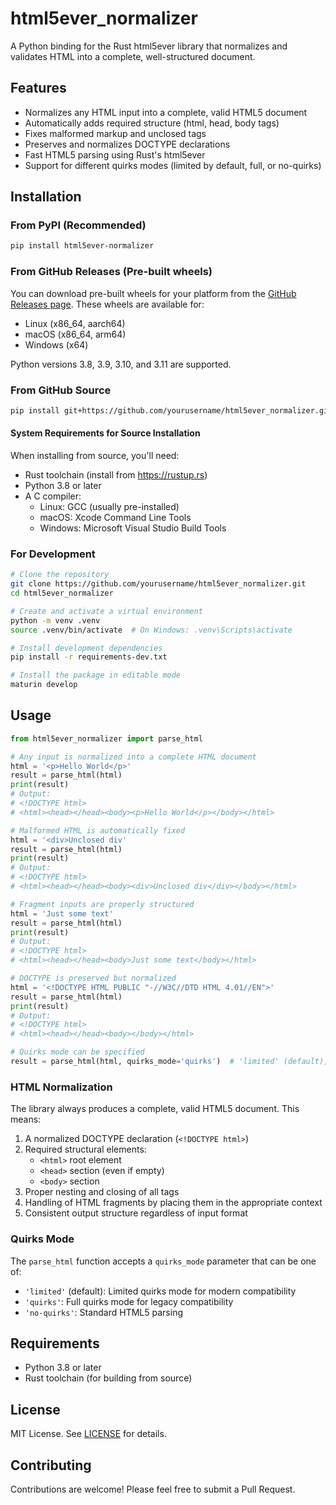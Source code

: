 # html5ever_normalizer

A Python binding for the Rust html5ever library that normalizes and validates HTML into a complete, well-structured document.

## Features

- Normalizes any HTML input into a complete, valid HTML5 document
- Automatically adds required structure (html, head, body tags)
- Fixes malformed markup and unclosed tags
- Preserves and normalizes DOCTYPE declarations
- Fast HTML5 parsing using Rust's html5ever
- Support for different quirks modes (limited by default, full, or no-quirks)

## Installation

### From PyPI (Recommended)
```bash
pip install html5ever-normalizer
```

### From GitHub Releases (Pre-built wheels)
You can download pre-built wheels for your platform from the [GitHub Releases page](https://github.com/yourusername/html5ever_normalizer/releases). These wheels are available for:
- Linux (x86_64, aarch64)
- macOS (x86_64, arm64)
- Windows (x64)

Python versions 3.8, 3.9, 3.10, and 3.11 are supported.

### From GitHub Source
```bash
pip install git+https://github.com/yourusername/html5ever_normalizer.git
```

#### System Requirements for Source Installation
When installing from source, you'll need:
- Rust toolchain (install from https://rustup.rs)
- Python 3.8 or later
- A C compiler:
  - Linux: GCC (usually pre-installed)
  - macOS: Xcode Command Line Tools
  - Windows: Microsoft Visual Studio Build Tools

### For Development
```bash
# Clone the repository
git clone https://github.com/yourusername/html5ever_normalizer.git
cd html5ever_normalizer

# Create and activate a virtual environment
python -m venv .venv
source .venv/bin/activate  # On Windows: .venv\Scripts\activate

# Install development dependencies
pip install -r requirements-dev.txt

# Install the package in editable mode
maturin develop
```

## Usage

```python
from html5ever_normalizer import parse_html

# Any input is normalized into a complete HTML document
html = '<p>Hello World</p>'
result = parse_html(html)
print(result)
# Output:
# <!DOCTYPE html>
# <html><head></head><body><p>Hello World</p></body></html>

# Malformed HTML is automatically fixed
html = '<div>Unclosed div'
result = parse_html(html)
print(result)
# Output:
# <!DOCTYPE html>
# <html><head></head><body><div>Unclosed div</div></body></html>

# Fragment inputs are properly structured
html = 'Just some text'
result = parse_html(html)
print(result)
# Output:
# <!DOCTYPE html>
# <html><head></head><body>Just some text</body></html>

# DOCTYPE is preserved but normalized
html = '<!DOCTYPE HTML PUBLIC "-//W3C//DTD HTML 4.01//EN">'
result = parse_html(html)
print(result)
# Output:
# <!DOCTYPE html>
# <html><head></head><body></body></html>

# Quirks mode can be specified
result = parse_html(html, quirks_mode='quirks')  # 'limited' (default), 'quirks', or 'no-quirks'
```

### HTML Normalization

The library always produces a complete, valid HTML5 document. This means:

1. A normalized DOCTYPE declaration (`<!DOCTYPE html>`)
2. Required structural elements:
   - `<html>` root element
   - `<head>` section (even if empty)
   - `<body>` section
3. Proper nesting and closing of all tags
4. Handling of HTML fragments by placing them in the appropriate context
5. Consistent output structure regardless of input format

### Quirks Mode

The `parse_html` function accepts a `quirks_mode` parameter that can be one of:
- `'limited'` (default): Limited quirks mode for modern compatibility
- `'quirks'`: Full quirks mode for legacy compatibility
- `'no-quirks'`: Standard HTML5 parsing

## Requirements

- Python 3.8 or later
- Rust toolchain (for building from source)

## License

MIT License. See [LICENSE](LICENSE) for details.

## Contributing

Contributions are welcome! Please feel free to submit a Pull Request. 